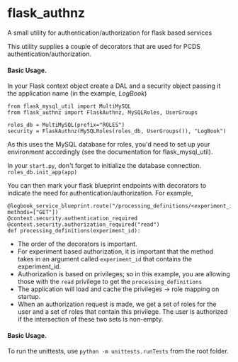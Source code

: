 # flask_authnz
A small utility for authentication/authorization for flask based services

This utility supplies a couple of decorators that are used for PCDS authentication/authorization.

#### Basic Usage.
In your Flask context object create a DAL and a security object passing it the application name (in the example, _LogBook_)  
```
from flask_mysql_util import MultiMySQL
from flask_authnz import FlaskAuthnz, MySQLRoles, UserGroups

roles_db = MultiMySQL(prefix="ROLES")
security = FlaskAuthnz(MySQLRoles(roles_db, UserGroups()), "LogBook")
```

As this uses the MySQL database for roles, you'd need to set up your environment accordingly (see the documentation for flask_mysql_util).

In your `start.py`, don't forget to initialize the database connection.
`roles_db.init_app(app)`
 

You can then mark your flask blueprint endpoints with decorators to indicate the need for authentication/authorization.
For example, 
```
@logbook_service_blueprint.route("/processing_definitions/<experiment_id>", methods=["GET"])
@context.security.authentication_required
@context.security.authorization_required("read")
def processing_definitions(experiment_id):
```
- The order of the decorators is important.
- For experiment based authorization, it is important that the method takes in an argument called `experiment_id` that contains the experiment_id.
- Authorization is based on privileges; so in this example, you are allowing those with the `read` privilege to get the `processing_definitions`
- The application will load and cache the privileges -> role mapping on startup.
- When an authorization request is made, we get a set of roles for the user and a set of roles that contain this privilege. The user is authorized if the intersection of these two sets is non-empty.

#### Basic Usage.
To run the unittests, use `python -m unittests.runTests` from the root folder.

